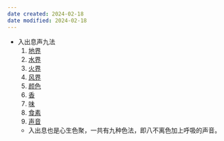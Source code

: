 ```yaml
---
date created: 2024-02-18
date modified: 2024-02-18
---
```

- 入出息声九法
    1. [地界](地界.md) 
    2. [水界](水界.md)
    3. [火界](火界.md)
    4. [风界](风界.md)
    5. [颜色](颜色.md)
    6. [香](香.md)
    7. [味](味.md)
    8. [食素](食素.md) 
    9. [声音](声音.md) 
    - 入出息也是心生色聚，一共有九种色法，即八不离色加上呼吸的声音。
